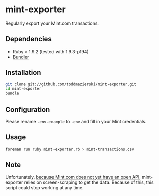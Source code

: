 # mint-exporter

Regularly export your Mint.com transactions.

## Dependencies

  * Ruby > 1.9.2 (tested with 1.9.3-p194)
  * [Bundler](http://gembundler.com/)

## Installation

```bash
git clone git://github.com/toddmazierski/mint-exporter.git
cd mint-exporter
bundle
```

## Configuration

Please rename `.env.example` to `.env` and fill in your Mint credentials.

## Usage

```bash
foreman run ruby mint-exporter.rb > mint-transactions.csv
```

## Note

Unfortunately, [because Mint.com does not yet have an open API](http://www.quora.com/Mint-com/Does-Mint-com-have-an-open-API?share=1), mint-exporter relies on screen-scraping to get the data. Because of this, this script could stop working at any time.
